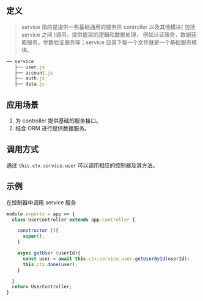## 定义
> service 指的是提供一些基础通用的服务供 controller 以及其他模块( 包括 service 之间 )调用，提供底层的逻辑和数据处理， 例如认证服务，数据获取服务，参数验证服务等；service 目录下每一个文件就是一个基础服务模块。

```js
── service
   ├── user.js
   ├── account.js
   ├── auth.js
   ├── data.js

```

## 应用场景
1. 为 controller 提供基础的服务接口。
2. 结合 ORM 进行提供数据服务。

## 调用方式
通过 `this.ctx.service.user` 可以调用相应的控制器及其方法。

## 示例
在控制器中调用 service 服务
```js
module.exports = app => {
  class UserController extends app.Controller {

    constructor (){
      super();
    }

    async getUser (userId){
      const user = await this.ctx.service.user.getUserById(userId);
      this.ctx.done(user);
    }

  }
  return UserController;
}
```